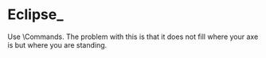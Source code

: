 # Eclipse_
Use \\Commands.
The problem with this is that it does not fill where your axe is but where you are standing.
